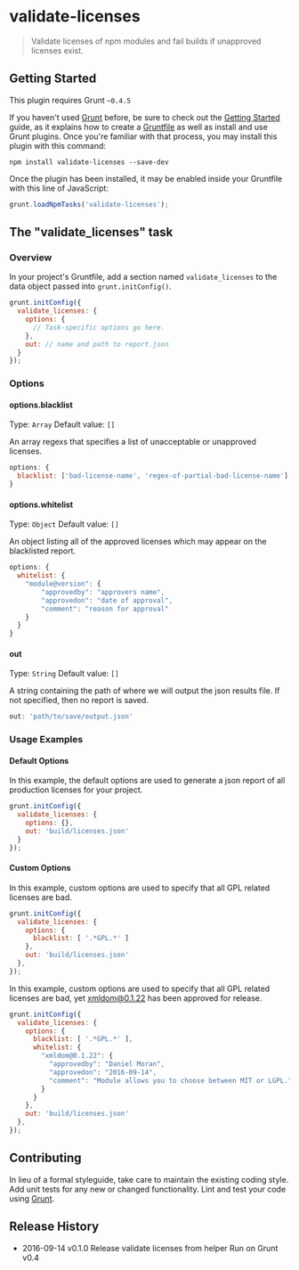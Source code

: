# validate-licenses

> Validate licenses of npm modules and fail builds if unapproved licenses exist.

## Getting Started
This plugin requires Grunt `~0.4.5`

If you haven't used [Grunt](http://gruntjs.com/) before, be sure to check out the [Getting Started](http://gruntjs.com/getting-started) guide, as it explains how to create a [Gruntfile](http://gruntjs.com/sample-gruntfile) as well as install and use Grunt plugins. Once you're familiar with that process, you may install this plugin with this command:

```shell
npm install validate-licenses --save-dev
```

Once the plugin has been installed, it may be enabled inside your Gruntfile with this line of JavaScript:

```js
grunt.loadNpmTasks('validate-licenses');
```

## The "validate_licenses" task

### Overview
In your project's Gruntfile, add a section named `validate_licenses` to the data object passed into `grunt.initConfig()`.

```js
grunt.initConfig({
  validate_licenses: {
    options: {
      // Task-specific options go here.
    },
    out: // name and path to report.json
  }
});
```

### Options

#### options.blacklist
Type: `Array`
Default value: `[]`

An array regexs that specifies a list of unacceptable or unapproved licenses.

```js
options: {
  blacklist: ['bad-license-name', 'regex-of-partial-bad-license-name']
}
```

#### options.whitelist
Type: `Object`
Default value: `[]`

An object listing all of the approved licenses which may appear on the blacklisted report.

```js
options: {
  whitelist: {
    "module@version": {
        "approvedby": "approvers name",
        "approvedon": "date of approval",
        "comment": "reason for approval"
    }
  }
}
```

#### out
Type: `String`
Default value: `[]`

A string containing the path of where we will output the json results file.  If not specified, then no report is saved.

```js
out: 'path/to/save/output.json'
```


### Usage Examples

#### Default Options
In this example, the default options are used to generate a json report of all production licenses for your project.

```js
grunt.initConfig({
  validate_licenses: {
    options: {},
    out: 'build/licenses.json'
  }
});
```

#### Custom Options
In this example, custom options are used to specify that all GPL related licenses are bad.

```js
grunt.initConfig({
  validate_licenses: {
    options: {
      blacklist: [ '.*GPL.*' ]
    },
    out: 'build/licenses.json'
  },
});
```

In this example, custom options are used to specify that all GPL related licenses are bad, yet xmldom@0.1.22 has been approved for release.

```js
grunt.initConfig({
  validate_licenses: {
    options: {
      blacklist: [ '.*GPL.*' ],
      whitelist: {
        "xmldom@0.1.22": {
          "approvedby": "Daniel Moran",
          "approvedon": "2016-09-14",
          "comment": "Module allows you to choose between MIT or LGPL."
        }
      }
    },
    out: 'build/licenses.json'
  },
});
```

## Contributing
In lieu of a formal styleguide, take care to maintain the existing coding style. Add unit tests for any new or changed functionality. Lint and test your code using [Grunt](http://gruntjs.com/).

## Release History
* 2016-09-14 v0.1.0 Release validate licenses from helper Run on Grunt v0.4
